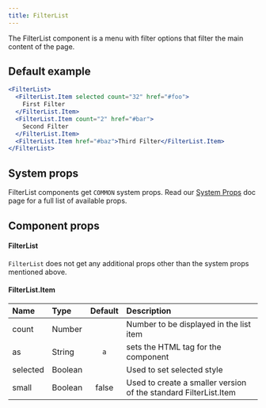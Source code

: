 ```yaml
---
title: FilterList
---
```


The FilterList component is a menu with filter options that filter the main content of the page.

## Default example

```jsx live
<FilterList>
  <FilterList.Item selected count="32" href="#foo">
    First Filter
  </FilterList.Item>
  <FilterList.Item count="2" href="#bar">
    Second Filter
  </FilterList.Item>
  <FilterList.Item href="#baz">Third Filter</FilterList.Item>
</FilterList>
```

## System props

FilterList components get `COMMON` system props. Read our [System Props](/system-props) doc page for a full list of available props.

## Component props

#### FilterList

`FilterList` does not get any additional props other than the system props mentioned above.

#### FilterList.Item

| Name     | Type    | Default | Description                                                      |
| :------- | :------ | :-----: | :--------------------------------------------------------------- |
| count    | Number  |         | Number to be displayed in the list item                          |
| as       | String  |   `a`   | sets the HTML tag for the component                              |
| selected | Boolean |         | Used to set selected style                                       |
| small    | Boolean |  false  | Used to create a smaller version of the standard FilterList.Item |
